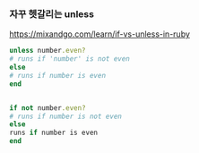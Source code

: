 ### 자꾸 헷갈리는 unless 
https://mixandgo.com/learn/if-vs-unless-in-ruby

```ruby
unless number.even?
# runs if 'number' is not even
else
# runs if number is even
end


if not number.even?
# runs if number is not even
else
runs if number is even
end
```

